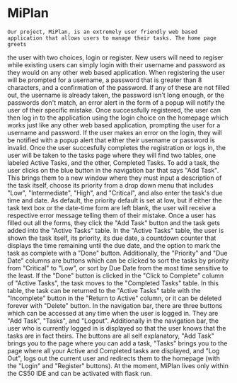 # MiPlan
    Our project, MiPlan, is an extremely user friendly web based application that allows users to manage their tasks. The home page greets
the user with two choices, login or register. New users will need to regiser while existing users can simply login with their username and
password as they would on any other web based application. When registering the user will be prompted for a username, a password that is
greater than 8 characters, and a confirmation of the password. If any of these are not filled out, the username is already taken, the
password isn't long enough, or the passwords don't match, an error alert in the form of a popup will notify the user of their specific
mistake. Once successfully registered, the user can then log in to the application using the login choice on the homepage which works
just like any other web based application, prompting the user for a username and password. If the user makes an error on the login,
they will be notified with a popup alert that either their username or password is invalid.
    Once the user succesfully completes the registration or logs in, the user will be taken to the tasks page where they will find two
tables, one labeled Active Tasks, and the other, Completed Tasks. To add a task, the user clicks on the blue button in the navigation bar
that says "Add Task". This brings them to a new window where they must input a description of the task itself, choose its priority from a
drop down menu that includes "Low", "Intermediate", "High", and "Critical", and also enter the task's due time and date. As default,
the priority default is set at low, but if either the task text box or the date-time form are left blank, the user will receive
a respective error message telling them of their mistake. Once a user has filled out all the forms, they click the "Add Task" button
and the task gets added into the "Active Tasks" table.
    In the "Active Tasks" table, the user is shown the task itself, its priority, its due date, a countdown counter that displays the
time remaining until the due date, and the option to mark the task as complete with a "Done" button. Additionally, the "Priority" and
"Due Date" columns are buttons which can be clicked to sort the tasks by priority from "Critical" to "Low", or sort by Due Date from the
most time sensitive to the least. If the "Done" button is clicked in the "Click to Complete" column of "Active Tasks", the task moves to
the "Completed Tasks" table. In this table, the task can be returned to the "Active Tasks" table with the "Incomplete" button in the
"Return to Active" column, or it can be deleted forever with "Delete" button.
    In the navigation bar, there are three buttons which can be accessed at any time when the user is logged in. They are "Add Task",
"Tasks", and "Logout". Additionally in the navigation bar, the user who is currently logged in is displayed so that the user knows
that the tasks are in fact theirs. The buttons are all self explanatory, "Add Task" brings you to the page where you can add a task,
"Tasks" brings you to the page where all your Active and Completed tasks are displayed, and "Log Out", logs out the current user and
redirects them to the homepage (with the "Login" and "Register" buttons).
    At the moment, MiPlan lives only within the CS50 IDE and can be activated with flask run.
